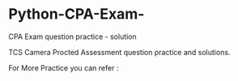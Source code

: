 # Python-CPA-Exam-
CPA Exam question practice - solution 

TCS Camera Procted Assessment question practice and solutions.

For More Practice you can refer :
